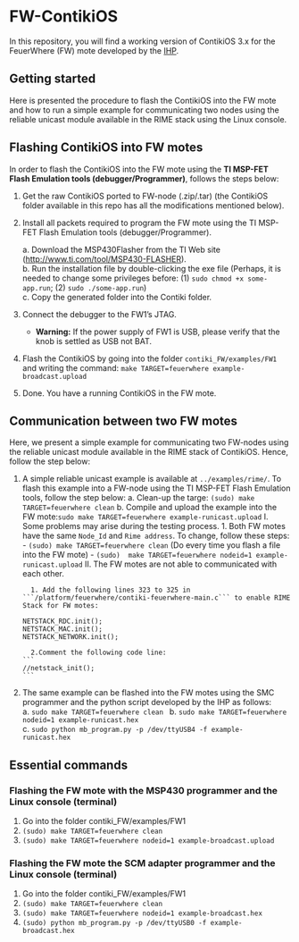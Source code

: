 # FW-ContikiOS

In this repository, you will find a working version of ContikiOS 3.x for the FeuerWhere (FW) mote developed by the [IHP](https://www.ihp-microelectronics.com/en/start.html).

## Getting started

Here is presented the procedure to flash the ContikiOS into the FW mote and how to run a simple example for communicating two nodes using the reliable unicast module available in the RIME stack using the Linux console.  

## Flashing ContikiOS into FW motes

In order to flash the ContikiOS into the FW mote using the **TI MSP-FET Flash Emulation tools (debugger/Programmer)**, follows the steps below: 

1. Get the raw ContikiOS ported to FW-node (.zip/.tar) (the ContikiOS folder available in this repo has all the modifications mentioned below). 

2. Install all packets required to program the FW mote using the TI MSP-FET Flash Emulation tools (debugger/Programmer). 

   a. Download the MSP430Flasher from the TI Web site (http://www.ti.com/tool/MSP430-FLASHER).  
   b. Run the installation file by double-clicking the exe file (Perhaps, it is needed to change some privileges before: (1) ```sudo chmod +x some-app.run```; (2) ```sudo ./some-app.run```)  
   c. Copy the generated folder into the Contiki folder. 
  
3. Connect the debugger to the FW1’s JTAG. 
   - **Warning:** If the power supply of FW1 is USB, please verify that the knob is settled as USB not BAT. 
  
4.  Flash the ContikiOS by going into the folder ```contiki_FW/examples/FW1``` and writing the command: ```make TARGET=feuerwhere example-broadcast.upload ```

5. Done. You have a running ContikiOS in the FW mote.

## Communication between two FW motes

Here, we present a simple example for communicating two FW-nodes using the reliable unicast module available in the RIME stack of ContikiOS. Hence, follow the step below: 

1. A simple reliable unicast example is available at ```../examples/rime/```. To flash this example into a FW-node using the TI MSP-FET Flash Emulation tools, follow the step below: 
   a. Clean-up the targe: ```(sudo) make TARGET=feuerwhere clean``` 
   b. Compile and upload the example into the FW mote:```sudo make TARGET=feuerwhere example-runicast.upload``` 
      I. Some problems may arise during the testing process. 
         1. Both FW motes have the same ```Node_Id``` and ```Rime address```. To change, follow these steps: 
            - ```(sudo) make TARGET=feuerwhere clean```  (Do every time you flash a file into the FW mote)
            - ```(sudo)  make TARGET=feuerwhere nodeid=1 example-runicast.upload``` 
     II. The FW motes are not able to communicated with each other. 
     
         1. Add the following lines 323 to 325 in ```/platform/feuerwhere/contiki-feuerwhere-main.c``` to enable RIME Stack for FW motes: 
      ``` 
      NETSTACK_RDC.init();
      NETSTACK_MAC.init(); 
      NETSTACK_NETWORK.init();
      ``` 
         2.Comment the following code line: 
       ```
       //netstack_init(); 
       ``` 
2. The same example can be flashed into the FW motes using the SMC programmer and the python script developed by the IHP as follows:  
   a. ```sudo make TARGET=feuerwhere clean ```
   b. ```sudo make TARGET=feuerwhere nodeid=1 example-runicast.hex```  
   c. ```sudo python mb_program.py -p /dev/ttyUSB4 -f example-runicast.hex``` 

## Essential commands
### Flashing the FW mote with the MSP430 programmer and the Linux console (terminal)
1. Go into the folder contiki_FW/examples/FW1
2. ```(sudo) make TARGET=feuerwhere clean```
3. ```(sudo) make TARGET=feuerwhere nodeid=1 example-broadcast.upload ```

### Flashing the FW mote the SCM adapter programmer and the Linux console (terminal)
1. Go into the folder contiki_FW/examples/FW1
2. ```(sudo) make TARGET=feuerwhere clean```
3. ```(sudo) make TARGET=feuerwhere nodeid=1 example-broadcast.hex```
4. ```(sudo) python mb_program.py -p /dev/ttyUSB0 -f example-broadcast.hex```
